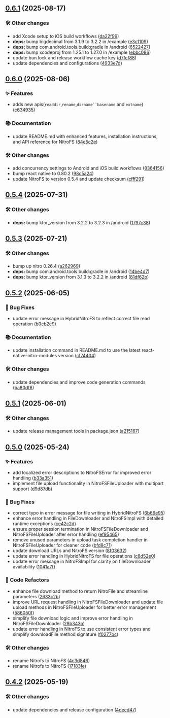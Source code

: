 ## [0.6.1](https://github.com/patrickkabwe/react-native-nitro-fs/compare/v0.6.0...v0.6.1) (2025-08-17)

### 🛠️ Other changes

* add Xcode setup to iOS build workflows ([da22f99](https://github.com/patrickkabwe/react-native-nitro-fs/commit/da22f99376aedca958995175589405e0c81e6500))
* **deps:** bump bigdecimal from 3.1.9 to 3.2.2 in /example ([e3c1109](https://github.com/patrickkabwe/react-native-nitro-fs/commit/e3c11095ded0fd6b4ff257fe2a79987289e94103))
* **deps:** bump com.android.tools.build:gradle in /android ([6522427](https://github.com/patrickkabwe/react-native-nitro-fs/commit/65224274614e782f666d2800e398d7fe5ffc2e50))
* **deps:** bump xcodeproj from 1.25.1 to 1.27.0 in /example ([ebbc096](https://github.com/patrickkabwe/react-native-nitro-fs/commit/ebbc096890b1c7ebf9e723295585a0b6b38975c4))
* update bun.lock and release workflow cache key ([d7fcf88](https://github.com/patrickkabwe/react-native-nitro-fs/commit/d7fcf88db105015d1a21e4fee0155c7093d9c12d))
* update dependencies and configurations ([4933e7d](https://github.com/patrickkabwe/react-native-nitro-fs/commit/4933e7d7e337396cd36784d2d3befb7ca6f90abb))

## [0.6.0](https://github.com/patrickkabwe/react-native-nitro-fs/compare/v0.5.4...v0.6.0) (2025-08-06)

### ✨ Features

* adds new apis(`readdir`,`rename`,`dirname``basename` and `extname`) ([c634935](https://github.com/patrickkabwe/react-native-nitro-fs/commit/c6349356b2d95a471deb80b8af36602149f1272a))

### 📚 Documentation

* update README.md with enhanced features, installation instructions, and API reference for NitroFS ([84e5c2e](https://github.com/patrickkabwe/react-native-nitro-fs/commit/84e5c2eef4948fc9c5e23f308703ae1d83410d92))

### 🛠️ Other changes

* add concurrency settings to Android and iOS build workflows ([8364156](https://github.com/patrickkabwe/react-native-nitro-fs/commit/8364156276123d25da98bc6b73d9d93af0a05f5e))
* bump react native to 0.80.2 ([98c5a24](https://github.com/patrickkabwe/react-native-nitro-fs/commit/98c5a249293876c0093683adcd2e9143d44f5645))
* update NitroFS to version 0.5.4 and update checksum ([cfff291](https://github.com/patrickkabwe/react-native-nitro-fs/commit/cfff29154e86d29d3e3274ffc0afa7a9a534c2c6))

## [0.5.4](https://github.com/patrickkabwe/react-native-nitro-fs/compare/v0.5.3...v0.5.4) (2025-07-31)

### 🛠️ Other changes

* **deps:** bump ktor_version from 3.2.2 to 3.2.3 in /android ([1797c38](https://github.com/patrickkabwe/react-native-nitro-fs/commit/1797c384d1b6d4e45dbd66fa4b9e4c0ad03a1f9a))

## [0.5.3](https://github.com/patrickkabwe/react-native-nitro-fs/compare/v0.5.2...v0.5.3) (2025-07-21)

### 🛠️ Other changes

* bump up nitro 0.26.4 ([a262969](https://github.com/patrickkabwe/react-native-nitro-fs/commit/a26296958f779aa0e43cebe58ede791dda51ca3c))
* **deps:** bump com.android.tools.build:gradle in /android ([14be4d7](https://github.com/patrickkabwe/react-native-nitro-fs/commit/14be4d7bf9842e04b63d64487b44b60f4d605b99))
* **deps:** bump ktor_version from 3.1.3 to 3.2.2 in /android ([81df62b](https://github.com/patrickkabwe/react-native-nitro-fs/commit/81df62ba59f8b34317f1726c2b9f88559f105b8b))

## [0.5.2](https://github.com/patrickkabwe/react-native-nitro-fs/compare/v0.5.1...v0.5.2) (2025-06-05)

### 🐛 Bug Fixes

* update error message in HybridNitroFS to reflect correct file read operation ([b0cb2e9](https://github.com/patrickkabwe/react-native-nitro-fs/commit/b0cb2e9ab9cb50cbccb55b887085c4668cd0a78e))

### 📚 Documentation

* update installation command in README.md to use the latest react-native-nitro-modules version ([cf74404](https://github.com/patrickkabwe/react-native-nitro-fs/commit/cf744047a4a86b843765fb3158a3fca3cbd0f051))

### 🛠️ Other changes

* update dependencies and improve code generation commands ([ba80df6](https://github.com/patrickkabwe/react-native-nitro-fs/commit/ba80df6c19aa8aef75918e4115213b28d7fb7d39))

## [0.5.1](https://github.com/patrickkabwe/react-native-nitro-fs/compare/v0.5.0...v0.5.1) (2025-06-01)

### 🛠️ Other changes

* update release management tools in package.json ([a215167](https://github.com/patrickkabwe/react-native-nitro-fs/commit/a215167fcfc18778603b2f6bb92a4cb74d05f9db))

## [0.5.0](https://github.com/patrickkabwe/react-native-nitro-fs/compare/v0.4.2...v0.5.0) (2025-05-24)

### ✨ Features

* add localized error descriptions to NitroFSError for improved error handling ([b33a351](https://github.com/patrickkabwe/react-native-nitro-fs/commit/b33a351830f50d4b93dac2c2ce1e57e191144b4f))
* implement file upload functionality in NitroFSFileUploader with multipart support ([d9d87db](https://github.com/patrickkabwe/react-native-nitro-fs/commit/d9d87db2801ed6cf2d833d3f651bb75e079cf5f3))

### 🐛 Bug Fixes

* correct typo in error message for file writing in HybridNitroFS ([6b66e95](https://github.com/patrickkabwe/react-native-nitro-fs/commit/6b66e95207770df2789371d527c49999f0c522e0))
* enhance error handling in FileDownloader and NitroFSImpl with detailed runtime exceptions ([ce42c2d](https://github.com/patrickkabwe/react-native-nitro-fs/commit/ce42c2d3dd5e05e7feaf9f8978514fb7857bedb0))
* ensure proper session termination in NitroFSFileDownloader and NitroFSFileUploader after error handling ([ef95465](https://github.com/patrickkabwe/react-native-nitro-fs/commit/ef954652727a635e95a649d4d1b98cdbd9b6de8f))
* remove unused parameters in upload task completion handler in NitroFSFileUploader for cleaner code ([bfd8c71](https://github.com/patrickkabwe/react-native-nitro-fs/commit/bfd8c71a6ec7425962900d264f321acbeca3bfcb))
* update download URLs and NitroFS version ([8f03632](https://github.com/patrickkabwe/react-native-nitro-fs/commit/8f036324749a7c28fca71095f2cb35300e44be6c))
* update error handling in HybridNitroFS for file operations ([c8d52e0](https://github.com/patrickkabwe/react-native-nitro-fs/commit/c8d52e0d96deaa7042f5c07e3e05c7442dc2e5bd))
* update error message in NitroFSImpl for clarity on fileDownloader availability ([1041a7f](https://github.com/patrickkabwe/react-native-nitro-fs/commit/1041a7f62097fffa5f6b1c14e6280bbb42cbab66))

### 🔄 Code Refactors

* enhance file download method to return NitroFile and streamline parameters ([2633c2b](https://github.com/patrickkabwe/react-native-nitro-fs/commit/2633c2bcc00a8148feceffde96009ba076e0cac5))
* improve URL request handling in NitroFSFileDownloader and update file upload methods in NitroFSFileUploader for better error management ([586050f](https://github.com/patrickkabwe/react-native-nitro-fs/commit/586050f94e6cbc954d78ef9878e332572985ba8f))
* simplify file download logic and improve error handling in NitroFSFileDownloader ([28b343a](https://github.com/patrickkabwe/react-native-nitro-fs/commit/28b343a9f51e7e071b1d50deaa0450caeb4aa0ff))
* update error handling in NitroFS to use consistent error types and simplify downloadFile method signature ([f0277bc](https://github.com/patrickkabwe/react-native-nitro-fs/commit/f0277bc8d20561a8d772b5ed50092c8c1bf73e5a))

### 🛠️ Other changes

* rename Nitrofs to NitroFS ([4c3d846](https://github.com/patrickkabwe/react-native-nitro-fs/commit/4c3d8468b4473bb80cf6a84cc9004f3c7a85c6e2))
* rename Nitrofs to NitroFS ([17183fe](https://github.com/patrickkabwe/react-native-nitro-fs/commit/17183fe2fef6333cee8ea8482fcd5a35df827bec))

## [0.4.2](https://github.com/patrickkabwe/react-native-nitro-fs/compare/v0.4.1...v0.4.2) (2025-05-19)

### 🛠️ Other changes

* update dependencies and release configuration ([4decd47](https://github.com/patrickkabwe/react-native-nitro-fs/commit/4decd470e3a6796f4c4564beb4a42ec50a486864))
